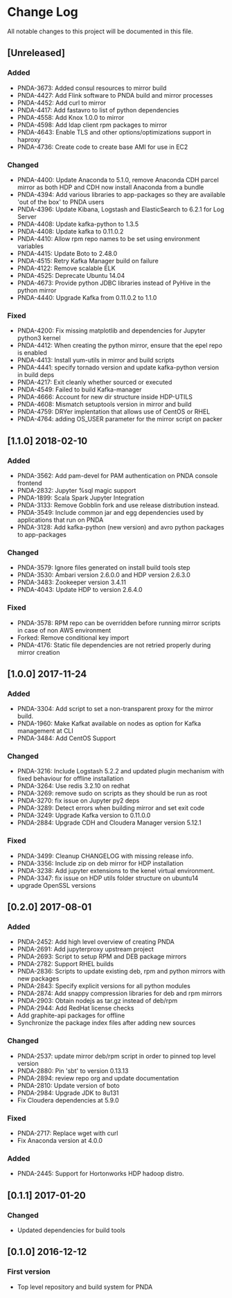 # Change Log
All notable changes to this project will be documented in this file.

## [Unreleased]
### Added
- PNDA-3673: Added consul resources to mirror build
- PNDA-4427: Add Flink software to PNDA build and mirror processes
- PNDA-4452: Add curl to mirror
- PNDA-4417: Add fastavro to list of python dependencies
- PNDA-4558: Add Knox 1.0.0 to mirror
- PNDA-4598: Add ldap client rpm packages to mirror
- PNDA-4643: Enable TLS and other options/optimizations support in haproxy
- PNDA-4736: Create code to create base AMI for use in EC2

### Changed
- PNDA-4400: Update Anaconda to 5.1.0, remove Anaconda CDH parcel mirror as both HDP and CDH now install Anaconda from a bundle
- PNDA-4394: Add various libraries to app-packages so they are available 'out of the box' to PNDA users
- PNDA-4396: Update Kibana, Logstash and ElasticSearch to 6.2.1 for Log Server
- PNDA-4408: Update kafka-python to 1.3.5
- PNDA-4408: Update kafka to 0.11.0.2
- PNDA-4410: Allow rpm repo names to be set using environment variables
- PNDA-4415: Update Boto to 2.48.0
- PNDA-4515: Retry Kafka Manager build on failure
- PNDA-4122: Remove scalable ELK
- PNDA-4525: Deprecate Ubuntu 14.04
- PNDA-4673: Provide python JDBC libraries instead of PyHive in the python mirror
- PNDA-4440: Upgrade Kafka from 0.11.0.2 to 1.1.0

### Fixed
- PNDA-4200: Fix missing matplotlib and dependencies for Jupyter python3 kernel
- PNDA-4412: When creating the python mirror, ensure that the epel repo is enabled
- PNDA-4413: Install yum-utils in mirror and build scripts
- PNDA-4441: specify tornado version and update kafka-python version in build deps
- PNDA-4217: Exit cleanly whether sourced or executed
- PNDA-4549: Failed to build Kafka-manager
- PNDA-4666: Account for new dir structure inside HDP-UTILS
- PNDA-4608: Mismatch setuptools version in mirror and build
- PNDA-4759: DRYer implentation that allows use of CentOS or RHEL
- PNDA-4764: adding OS_USER parameter for the mirror script on packer

## [1.1.0] 2018-02-10
### Added
- PNDA-3562: Add pam-devel for PAM authentication on PNDA console frontend
- PNDA-2832: Jupyter %sql magic support
- PNDA-1899: Scala Spark Jupyter Integration
- PNDA-3133: Remove Gobblin fork and use release distribution instead.
- PNDA-3549: Include common jar and egg dependencies used by applications that run on PNDA
- PNDA-3128: Add kafka-python (new version) and avro python packages to app-packages

### Changed
- PNDA-3579: Ignore files generated on install build tools step
- PNDA-3530: Ambari version 2.6.0.0 and HDP version 2.6.3.0
- PNDA-3483: Zookeeper version 3.4.11
- PNDA-4043: Update HDP to version 2.6.4.0

### Fixed
- PNDA-3578: RPM repo can be overridden before running mirror scripts in case of non AWS environment
- Forked: Remove conditional key import
- PNDA-4176: Static file dependencies are not retried properly during mirror creation

## [1.0.0] 2017-11-24
### Added
- PNDA-3304: Add script to set a non-transparent proxy for the mirror build.
- PNDA-1960: Make Kafkat available on nodes as option for Kafka management at CLI
- PNDA-3484: Add CentOS Support

### Changed
- PNDA-3216: Include Logstash 5.2.2 and updated plugin mechanism with fixed behaviour for offline installation
- PNDA-3264: Use redis 3.2.10 on redhat
- PNDA-3269: remove sudo on scripts as they should be run as root
- PNDA-3270: fix issue on Jupyter py2 deps
- PNDA-3289: Detect errors when building mirror and set exit code
- PNDA-3249: Upgrade Kafka version to 0.11.0.0
- PNDA-2884: Upgrade CDH and Cloudera Manager version 5.12.1

### Fixed
- PNDA-3499: Cleanup CHANGELOG with missing release info.
- PNDA-3356: Include zip on deb mirror for HDP installation
- PNDA-3238: Add jupyter extensions to the kenel virtual environment.
- PNDA-3347: fix issue on HDP utils folder structure on ubuntu14
- upgrade OpenSSL versions

## [0.2.0] 2017-08-01
### Added
- PNDA-2452: Add high level overview of creating PNDA
- PNDA-2691: Add jupyterproxy upstream project
- PNDA-2693: Script to setup RPM and DEB package mirrors
- PNDA-2782: Support RHEL builds
- PNDA-2836: Scripts to update existing deb, rpm and python mirrors with new packages
- PNDA-2843: Specify explicit versions for all python modules
- PNDA-2874: Add snappy compression libraries for deb and rpm mirrors
- PNDA-2903: Obtain nodejs as tar.gz instead of deb/rpm
- PNDA-2944: Add RedHat license checks
- Add graphite-api packages for offline
- Synchronize the package index files after adding new sources
### Changed
- PNDA-2537: update mirror deb/rpm script in order to pinned top level version
- PNDA-2880: Pin 'sbt' to version 0.13.13
- PNDA-2894: review repo org and update documentation
- PNDA-2810: Update version of boto
- PNDA-2984: Upgrade JDK to 8u131
- Fix Cloudera dependencies at 5.9.0
### Fixed
- PNDA-2717: Replace wget with curl
- Fix Anaconda version at 4.0.0

### Added
- PNDA-2445: Support for Hortonworks HDP hadoop distro.

## [0.1.1] 2017-01-20
### Changed
- Updated dependencies for build tools

## [0.1.0] 2016-12-12
### First version
- Top level repository and build system for PNDA
